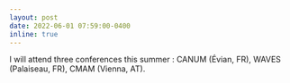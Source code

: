 ```yaml
---
layout: post
date: 2022-06-01 07:59:00-0400
inline: true
---
```


I will attend three conferences this summer : CANUM (Évian, FR), WAVES (Palaiseau, FR), CMAM (Vienna, AT).
